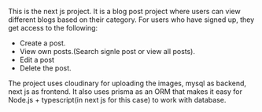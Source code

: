 This is the next js project. It is a blog post project where users can view different blogs based on their category. 
For users who have signed up, they get access to the following:
* Create a post.
* View own posts.(Search signle post or view all posts).
* Edit a post
* Delete the post.

The project uses cloudinary for uploading the images, mysql as backend, next js as frontend.
It also uses prisma as an ORM that makes it easy for Node.js + typescript(in next js for this case) to work with database.
